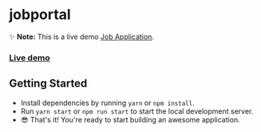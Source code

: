 # jobportal

✨ **Note:** This is a live demo [Job Application](https://sasijob-portal.vercel.app/).

### [Live demo](https://sasijob-portal.vercel.app/)

## Getting Started

- Install dependencies by running `yarn` or `npm install`.
- Run `yarn start` or `npm run start` to start the local development server.
- 😎 That's it! You're ready to start building an awesome application.
